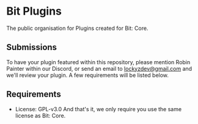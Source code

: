# Bit Plugins
The public organisation for Plugins created for Bit: Core.

## Submissions
To have your plugin featured within this repository, please mention Robin Painter within our Discord, or send an email to lockyzdev@gmail.com and we'll review your plugin. A few requirements will be listed below.

## Requirements
- License: GPL-v3.0
And that's it, we only require you use the same license as Bit: Core.